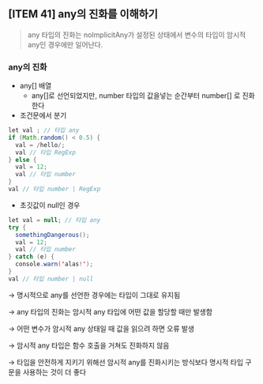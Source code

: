 ## [ITEM 41] any의 진화를 이해하기

> any 타입의 진화는 noImplicitAny가 설정된 상태에서 변수의 타입이 암시적 any인 경우에만 일어난다.

### any의 진화

- any[] 배열
  - any[]로 선언되었지만, number 타입의 값을넣는 순간부터 number[] 로 진화한다
- 조건문에서 분기

```java
let val ; // 타입 any
if (Math.random() < 0.5) {
  val = /hello/;
  val // 타입 RegExp
} else {
  val = 12;
  val // 타입 number
}
val // 타입 number | RegExp
```

- 초깃값이 null인 경우

```java
let val = null; // 타입 any
try {
  somethingDangerous();
  val = 12;
  val // 타입 number
} catch (e) {
  console.warn('alas!');
}
val // 타입 number | null
```

→ 명시적으로 any를 선언한 경우에는 타입이 그대로 유지됨

→ any 타입의 진화는 암시적 any 타입에 어떤 값을 할당할 때만 발생함

→ 어떤 변수가 암시적 any 상태일 때 값을 읽으려 하면 오류 발생

→ 암시적 any 타입은 함수 호출을 거쳐도 진화하지 않음

→ 타입을 안전하게 지키기 위해선 암시적 any를 진화시키는 방식보다 명시적 타입 구문을 사용하는 것이 더 좋다
